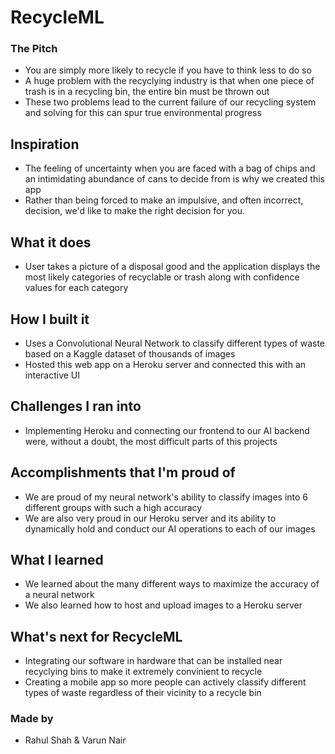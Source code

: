 # RecycleML
### The Pitch
- You are simply more likely to recycle if you have to think less to do so
- A huge problem with the recyclying industry is that when one piece of trash is in a recycling bin, the entire bin must be thrown out
- These two problems lead to the current failure of our recycling system and solving for this can spur true environmental progress

## Inspiration

- The feeling of uncertainty when you are faced with a bag of chips and an intimidating abundance of cans to decide from is why we created this app
- Rather than being forced to make an impulsive, and often incorrect, decision, we'd like to make the right decision for you.

## What it does

- User takes a picture of a disposal good and the application displays the most likely categories of recyclable or trash along with confidence values for each category

## How I built it

- Uses a Convolutional Neural Network to classify different types of waste based on a Kaggle dataset of thousands of images
- Hosted this web app on a Heroku server and connected this with an interactive UI

## Challenges I ran into

- Implementing Heroku and connecting our frontend to our AI backend were, without a doubt, the most difficult parts of this projects

## Accomplishments that I'm proud of

- We are  proud of my neural network's ability to classify images into 6 different groups with such a high accuracy
- We are also very proud in our Heroku server and its ability to dynamically hold and conduct our AI operations to each of our images

## What I learned

- We learned about the many different ways to maximize the accuracy of a neural network
- We also learned how to host and upload images to a Heroku server

## What's next for RecycleML

- Integrating our software in hardware that can be installed near recyclying bins to make it extremely convinient to recycle
- Creating a mobile app so more people can actively classify different types of waste regardless of their vicinity to a recycle bin

### Made by 
- Rahul Shah & Varun Nair
